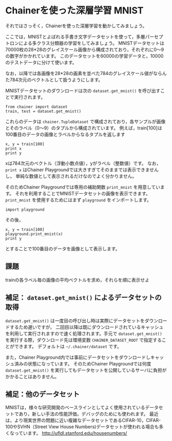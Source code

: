 # Chainerを使った深層学習 MNIST

それではさっそく，Chainerを使った深層学習を動かしてみましょう。

ここでは，MNISTとよばれる手書き文字データセットを使って，多層パーセプトロンによる多クラス分類器の学習をしてみましょう。
MNISTデータセットは70000枚の28*28のグレイスケール画像から構成されており，それぞれに0〜9の数字がかかれています。
このデータセットを60000の学習データと，10000のテストデータに分けて使います。

なお，以降では各画像を28*28の画素を並べた784のグレイスケール値がならんた784次元のベクトルとして扱うようにします。

MNISTデータセットのダウンロードは次の `dataset.get_mnist()` を呼び出すことで実行されます。

```
from chainer import dataset
train, test = dataset.get_mnist()
```

これらのデータは `chainer.TupleDataset` で構成されており，各サンプルが画像とそのラベル（0〜9）のタプルから構成されています。
例えば，train[100]は100番目のデータの画像とラベルからなるタプルを返します

```
x, y = train[100]
print x
print y
```

xは784次元のベクトル（浮動小数点値），yがラベル（整数値）です。
なお， `print x` はChainer Playgroundでは大きすぎてそのままでは表示できませんし，
単純な数値として表示されるだけなのでよく分かりません。

そのためChainer Playgroundでは専用の補助関数 `print_mnist` を用意しています。
それを利用することでMNISTデータセットの画像を表示できます。
`print_mnist` を使用するためにはまず `playground` をインポートします。

```
import playground
```

その後，

```
x, y = train[100]
playground.print_mnist(x)
print y
```

とすることで100番目のデータを画像として表示します。

## 課題

trainの各ラベル毎の画像の平均ベクトルを求め，それらを順に表示せよ

## 補足： `dataset.get_mnist()` によるデータセットの取得

`dataset.get_mnist()` は一度目の呼び出し時は実際にデータセットをダウンロードするため遅いですが，
二回目以降は既にダウンロードされているキャッシュを利用して実行されますので速く処理されます。手元で `dataset.get_mnist()` を実行する際，ダウンロード先は環境変数
`CHAINER_DATASET_ROOT` で指定することができます。
デフォルトは `~/.chainer/dataset` です。

また，Chainer Playground内では事前にデータセットをダウンロードしキャッシュ済みの状態になっています。
そのためChainer Playgroundでは何度 `dataset.get_mnist()` を実行してもデータセットを公開しているサーバに負担がかかることはありません。

## 補足：他のデータセット

MNISTは，様々な研究開発のベースラインとしてよく使用されているデータセットであり，新しい手法の性能評価，デバッグのためにも使われます。
最近は，より現実世界の問題に近い複雑なデータセットであるCIFAR-10，CIFAR-100やSVHN（Street View House Numbers)データセットが使われる場合も多くなっています。
http://ufldl.stanford.edu/housenumbers/
